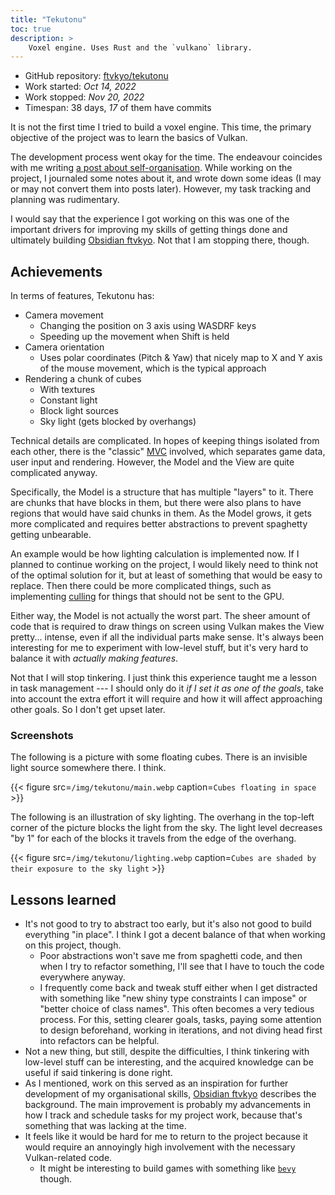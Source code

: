 ```yaml
---
title: "Tekutonu"
toc: true
description: >
    Voxel engine. Uses Rust and the `vulkano` library.
---
```


- GitHub repository: [ftvkyo/tekutonu](https://github.com/ftvkyo/tekutonu)
- Work started: *Oct 14, 2022*
- Work stopped: *Nov 20, 2022*
- Timespan: 38 days, *17* of them have commits

It is not the first time I tried to build a voxel engine.
This time, the primary objective of the project was to learn the basics of Vulkan.

The development process went okay for the time.
The endeavour coincides with me writing [a post about self-organisation](/post/my-time-and-focus-01/).
While working on the project, I journaled some notes about it, and wrote down some ideas (I may or may not convert them into posts later).
However, my task tracking and planning was rudimentary.

I would say that the experience I got working on this was one of the important drivers for improving my skills of getting things done and ultimately building [Obsidian ftvkyo](/project/obsidian-ftvkyo/).
Not that I am stopping there, though.


## Achievements

In terms of features, Tekutonu has:
- Camera movement
    - Changing the position on 3 axis using WASDRF keys
    - Speeding up the movement when Shift is held
- Camera orientation
    - Uses polar coordinates (Pitch & Yaw) that nicely map to X and Y axis of the mouse movement, which is the typical approach
- Rendering a chunk of cubes
    - With textures
    - Constant light
    - Block light sources
    - Sky light (gets blocked by overhangs)

Technical details are complicated.
In hopes of keeping things isolated from each other, there is the "classic" [MVC](https://en.wikipedia.org/wiki/Model–view–controller) involved, which separates game data, user input and rendering.
However, the Model and the View are quite complicated anyway.

Specifically, the Model is a structure that has multiple "layers" to it.
There are chunks that have blocks in them, but there were also plans to have regions that would have said chunks in them.
As the Model grows, it gets more complicated and requires better abstractions to prevent spaghetty getting unbearable.

An example would be how lighting calculation is implemented now.
If I planned to continue working on the project, I would likely need to think not of the optimal solution for it, but at least of something that would be easy to replace.
Then there could be more complicated things, such as implementing [culling](https://en.wikipedia.org/wiki/Hidden-surface_determination) for things that should not be sent to the GPU.

Either way, the Model is not actually the worst part.
The sheer amount of code that is required to draw things on screen using Vulkan makes the View pretty... intense, even if all the individual parts make sense.
It's always been interesting for me to experiment with low-level stuff, but it's very hard to balance it with *actually making features*.

Not that I will stop tinkering.
I just think this experience taught me a lesson in task management --- I should only do it *if I set it as one of the goals*, take into account the extra effort it will require and how it will affect approaching other goals.
So I don't get upset later.


### Screenshots

The following is a picture with some floating cubes.
There is an invisible light source somewhere there.
I think.

{{< figure src=`/img/tekutonu/main.webp` caption=`Cubes floating in space` >}}


The following is an illustration of sky lighting.
The overhang in the top-left corner of the picture blocks the light from the sky.
The light level decreases "by 1" for each of the blocks it travels from the edge of the overhang.

{{< figure src=`/img/tekutonu/lighting.webp` caption=`Cubes are shaded by their exposure to the sky light` >}}


## Lessons learned

- It's not good to try to abstract too early, but it's also not good to build everything "in place".
  I think I got a decent balance of that when working on this project, though.
    - Poor abstractions won't save me from spaghetti code, and then when I try to refactor something, I'll see that I have to touch the code everywhere anyway.
    - I frequently come back and tweak stuff either when I get distracted with something like "new shiny type constraints I can impose" or "better choice of class names".
      This often becomes a very tedious process.
      For this, setting clearer goals, tasks, paying some attention to design beforehand, working in iterations, and not diving head first into refactors can be helpful.
- Not a new thing, but still, despite the difficulties, I think tinkering with low-level stuff can be interesting, and the acquired knowledge can be useful if said tinkering is done right.
- As I mentioned, work on this served as an inspiration for further development of my organisational skills, [Obsidian ftvkyo](/project/obsidian-ftvkyo/) describes the background.
  The main improvement is probably my advancements in how I track and schedule tasks for my project work, because that's something that was lacking at the time.
- It feels like it would be hard for me to return to the project because it would require an annoyingly high involvement with the necessary Vulkan-related code.
    - It might be interesting to build games with something like [`bevy`](https://bevyengine.org) though.
